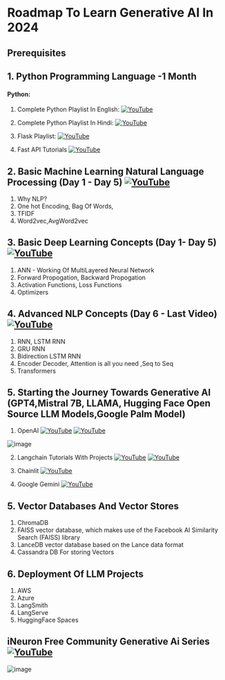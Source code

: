 # Roadmap To Learn Generative AI In 2024

## Prerequisites

## 1. Python Programming Language -1 Month
#### Python:
1. Complete Python Playlist In English: [![YouTube](https://img.shields.io/badge/YouTube-Video-green)](https://www.youtube.com/watch?v=bPrmA1SEN2k&list=PLZoTAELRMXVNUL99R4bDlVYsncUNvwUBB)

2. Complete Python Playlist In Hindi:   [![YouTube](https://img.shields.io/badge/YouTube-Video-green)](https://www.youtube.com/watch?v=MJd9d9Mpxg0&list=PLTDARY42LDV4qqiJd1Z1tShm3mp9-rP4v)

3. Flask Playlist:    [![YouTube](https://img.shields.io/badge/YouTube-Video-green)](https://www.youtube.com/watch?v=4L_xAWDRs7w&list=PLZoTAELRMXVPBaLN3e-uoVRR9hlRFRfUc)

4. Fast API Tutorials [![YouTube](https://img.shields.io/badge/YouTube-Video-green)](https://www.youtube.com/watch?v=WU65u9d-97c&list=PLZoTAELRMXVPgsojPOHF9i0u2L83-m9P7)

## 2. Basic Machine Learning Natural Language Processing (Day 1 - Day 5) [![YouTube](https://img.shields.io/badge/YouTube-Video-green)](https://www.youtube.com/watch?v=w3coRFpyddQ&list=PLZoTAELRMXVNNrHSKv36Lr3_156yCo6Nn)
1. Why NLP?
2. One hot Encoding, Bag Of Words,
3. TFIDF
4. Word2vec,AvgWord2vec

## 3. Basic Deep Learning Concepts (Day 1- Day 5) [![YouTube](https://img.shields.io/badge/YouTube-Video-green)](https://www.youtube.com/watch?v=8arGWdq_KL0&list=PLZoTAELRMXVPiyueAqA_eQnsycC_DSBns)

1. ANN - Working Of MultiLayered Neural Network
2. Forward Propogation, Backward Propogation
3. Activation Functions, Loss Functions
4. Optimizers

## 4. Advanced NLP Concepts (Day 6 - Last Video) [![YouTube](https://img.shields.io/badge/YouTube-Video-green)](https://www.youtube.com/watch?v=ZwYtqTaZ2io&list=PLZoTAELRMXVNNrHSKv36Lr3_156yCo6Nn&index=8)
1. RNN, LSTM RNN
2. GRU RNN
3. Bidirection LSTM RNN
4. Encoder Decoder, Attention is all you need ,Seq to Seq 
5. Transformers

## 5. Starting the Journey Towards Generative AI (GPT4,Mistral 7B, LLAMA, Hugging Face Open Source LLM Models,Google Palm Model)
1. OpenAI [![YouTube](https://img.shields.io/badge/documentation-link-green)](https://platform.openai.com/docs/introduction) [![YouTube](https://img.shields.io/badge/YouTube-Video-red)](https://www.youtube.com/watch?v=CbpsDMwFG2g&list=PLZoTAELRMXVMTWGW9iS45ZTcMsntos6VO)

![image](https://github.com/krishnaik06/Roadmap-To-Learn-Generative-AI-In-2024/assets/20041231/986bc005-e6c3-4f41-b678-82e0c0c2aa4a)


2. Langchain Tutorials With Projects [![YouTube](https://img.shields.io/badge/documentation-link-green)](https://python.langchain.com/docs/get_started/introduction) [![YouTube](https://img.shields.io/badge/YouTube-Video-red)](https://www.youtube.com/watch?v=4O1rs7mrNDo&list=PLZoTAELRMXVORE4VF7WQ_fAl0L1Gljtar)

3. Chainlit [![YouTube](https://img.shields.io/badge/documentation-link-green)](https://docs.chainlit.io/get-started/overview)
4. Google Gemini [![YouTube](https://img.shields.io/badge/documentation-link-green)](https://ai.google.dev/tutorials/python_quickstart?authuser=1 )

## 5. Vector Databases And Vector Stores

1. ChromaDB
2. FAISS vector database, which makes use of the Facebook AI Similarity Search (FAISS) library
3. LanceDB vector database based on the Lance data format
4. Cassandra DB For storing Vectors

## 6. Deployment Of LLM Projects

1. AWS
2. Azure
3. LangSmith
4. LangServe
5. HuggingFace Spaces

## iNeuron Free Community Generative Ai Series [![YouTube](https://img.shields.io/badge/freecourse-link-green)](https://ineuron.ai/course/generative-ai-community-edition-hinglish)
![image](https://github.com/krishnaik06/Roadmap-To-Learn-Generative-AI-In-2024/assets/20041231/e96eddca-5e19-45b3-8beb-bf95a80cc4db)







